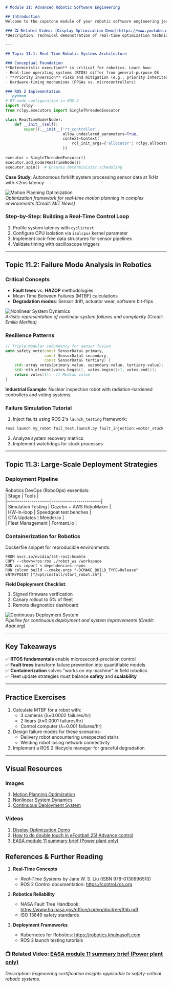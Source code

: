 ```markdown
# Module 11: Advanced Robotic Software Engineering

## Introduction  
Welcome to the capstone module of your robotic software engineering journey! This module explores **advanced robotics systems integration**, focusing on unifying perception, planning, and control in dynamic environments. By studying industrial-grade architectures and error-handling paradigms, you'll learn to build resilient robotic systems ready for real-world deployment.  

### 📺 Related Video: [Display Optimization Demo](https://www.youtube.com/watch?v=tioOB3Ysz70)  
*Description: Technical demonstration of real-time optimization techniques critical for deterministic robotic systems.*  

---

## Topic 11.1: Real-Time Robotic Systems Architecture  

### Conceptual Foundation  
**Deterministic execution** is critical for robotics. Learn how:  
- Real-time operating systems (RTOS) differ from general-purpose OS  
- **Priority inversion** risks and mitigation (e.g., priority inheritance)  
- Hardware-timing mechanisms (FPGAs vs. microcontrollers)  

### ROS 2 Implementation  
```python
# RT-node configuration in ROS 2
import rclpy
from rclpy.executors import SingleThreadedExecutor

class RealTimeNode(Node):
    def __init__(self):
        super().__init__('rt_controller', 
                         allow_undeclared_parameters=True,
                         context=Context(
                             rcl_init_args={'allocator': rclpy.allocators.AvoidDynamicAllocation()}
                         ))
        
executor = SingleThreadedExecutor()
executor.add_node(RealTimeNode())
executor.spin()  # Ensures deterministic scheduling
```

**Case Study**: Autonomous forklift system processing sensor data at 1kHz with <2ms latency  

![Motion Planning Optimization](https://news.mit.edu/sites/default/files/styles/news_article__image_gallery/public/images/202311/MIT%20News-Convex_0.png?itok=ioRMGE3K)  
*Optimization framework for real-time motion planning in complex environments (Credit: MIT News)*  

### Step-by-Step: Building a Real-Time Control Loop  
1. Profile system latency with `cyclictest`  
2. Configure CPU isolation via `isolcpus` kernel parameter  
3. Implement lock-free data structures for sensor pipelines  
4. Validate timing with oscilloscope triggers  

---

## Topic 11.2: Failure Mode Analysis in Robotics  

### Critical Concepts  
- **Fault trees** vs. **HAZOP** methodologies  
- Mean Time Between Failures (MTBF) calculations  
- **Degradation modes**: Sensor drift, actuator wear, software bit-flips  

![Nonlinear System Dynamics](https://www.absolutearts.com/portfolio3/e/emiliomerlina/nonlinear_system-1445000297m.jpg)  
*Artistic representation of nonlinear system failures and complexity (Credit: Emilio Merlina)*  

### Resilience Patterns  
```cpp
// Triple modular redundancy for sensor fusion
auto safety_vote(const SensorData& primary, 
                 const SensorData& secondary, 
                 const SensorData& tertiary) {
    std::array votes{primary.value, secondary.value, tertiary.value};
    std::nth_element(votes.begin(), votes.begin()+1, votes.end());
    return votes[1];  // Median value
}
```

**Industrial Example**: Nuclear inspection robot with radiation-hardened controllers and voting systems.  

### Failure Simulation Tutorial  
1. Inject faults using ROS 2's `launch_testing` framework:  
```bash
ros2 launch my_robot fail_test.launch.py fault_injection:=motor_stuck
```  
2. Analyze system recovery metrics  
3. Implement watchdogs for stuck processes  

---

## Topic 11.3: Large-Scale Deployment Strategies  

### Deployment Pipeline  
Robotics DevOps (RoboOps) essentials:  
| Stage               | Tools                  |  
|---------------------|------------------------|  
| Simulation Testing  | Gazebo + AWS RoboMaker |  
| HW-in-loop          | Speedgoat test benches |  
| OTA Updates         | Mender.io              |  
| Fleet Management    | Formant.io             |  

### Containerization for Robotics  
Dockerfile snippet for reproducible environments:  
```docker
FROM nvcr.io/nvidia/l4t-ros2:humble
COPY --chown=ros:ros ./robot_ws /workspace
RUN vcs import < dependencies.repos
RUN colcon build --cmake-args "-DCMAKE_BUILD_TYPE=Release"
ENTRYPOINT ["/opt/install/start_robot.sh"]
```

**Field Deployment Checklist**:  
1. Signed firmware verification  
2. Canary rollout to 5% of fleet  
3. Remote diagnostics dashboard  

![Continuous Deployment System](https://aaqr.org/images/article_images/2023/feature/23-02-0034.png)  
*Pipeline for continuous deployment and system improvements (Credit: Aaqr.org)*  

---

## Key Takeaways  
✅ **RTOS fundamentals** enable microsecond-precision control  
✅ **Fault trees** transform failure prevention into quantifiable models  
✅ **Containerization** solves "works on my machine" in field robotics  
✅ Fleet update strategies must balance **safety** and **scalability**  

---

## Practice Exercises  
1. Calculate MTBF for a robot with:  
   - 3 cameras (λ=0.0002 failures/hr)  
   - 2 lidars (λ=0.0001 failures/hr)  
   - Control computer (λ=0.001 failures/hr)  
2. Design failure modes for these scenarios:  
   - Delivery robot encountering unexpected stairs  
   - Welding robot losing network connectivity  
3. Implement a ROS 2 lifecycle manager for graceful degradation  

---

## Visual Resources  
### Images  
1. [Motion Planning Optimization](https://news.mit.edu/sites/default/files/styles/news_article__image_gallery/public/images/202311/MIT%20News-Convex_0.png?itok=ioRMGE3K)  
2. [Nonlinear System Dynamics](https://www.absolutearts.com/portfolio3/e/emiliomerlina/nonlinear_system-1445000297m.jpg)  
3. [Continuous Deployment System](https://aaqr.org/images/article_images/2023/feature/23-02-0034.png)  

### Videos  
1. [Display Optimization Demo](https://www.youtube.com/watch?v=tioOB3Ysz70)  
2. [How to do double touch in eFootball 25! Advance control](https://www.youtube.com/watch?v=AZ95h6noLAM)  
3. [EASA module 11 summary brief (Power plant only)](https://www.youtube.com/watch?v=8cRWw0cQmOE)  

## References & Further Reading  
1. **Real-Time Concepts**  
   - *Real-Time Systems* by Jane W. S. Liu (ISBN 978-0130996510)  
   - ROS 2 Control documentation: https://control.ros.org  
   
2. **Robotics Reliability**  
   - NASA Fault Tree Handbook: https://www.hq.nasa.gov/office/codeq/doctree/fthb.pdf  
   - ISO 13849 safety standards  

3. **Deployment Frameworks**  
   - Kubernetes for Robotics: https://robotics.khulnasoft.com  
   - ROS 2 launch testing tutorials  

### 📺 Related Video: [EASA module 11 summary brief (Power plant only)](https://www.youtube.com/watch?v=8cRWw0cQmOE)  
*Description: Engineering certification insights applicable to safety-critical robotic systems.*  
```